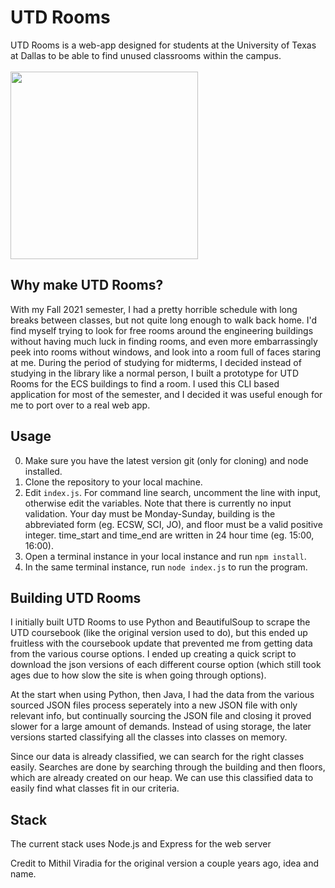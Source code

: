 # UTD Rooms

UTD Rooms is a web-app designed for students at the University of Texas at Dallas to be able to find unused classrooms within the campus.
<br></br>
<img src="https://upload.wikimedia.org/wikipedia/commons/7/7c/UT_Dallas_2_Color_Emblem_-_SVG_Brand_Identity_File.svg" width=300>

## Why make UTD Rooms?
With my Fall 2021 semester, I had a pretty horrible schedule with long breaks between classes, but not quite long enough to walk back home. I'd find myself trying to look for free rooms around the engineering buildings without having much luck in finding rooms, and even more embarrassingly peek into rooms without windows, and look into a room full of faces staring at me. During the period of studying for midterms, I decided instead of studying in the library like a normal person, I built a prototype for UTD Rooms for the ECS buildings to find a room. I used this CLI based application for most of the semester, and I decided it was useful enough for me to port over to a real web app. 

## Usage
0) Make sure you have the latest version git (only for cloning) and node installed. 
1) Clone the repository to your local machine.
3) Edit `index.js`. For command line search, uncomment the line with input, otherwise edit the variables. Note that there is currently no input validation. Your day must be Monday-Sunday, building is the abbreviated form (eg. ECSW, SCI, JO), and floor must be a valid positive integer. time_start and time_end are written in 24 hour time (eg. 15:00, 16:00). 
4) Open a terminal instance in your local instance and run `npm install`.
5) In the same terminal instance, run `node index.js` to run the program. 

## Building UTD Rooms
I initially built UTD Rooms to use Python and BeautifulSoup to scrape the UTD coursebook (like the original version used to do), but this ended up fruitless with the coursebook update that prevented me from getting data from the various course options. I ended up creating a quick script to download the json versions of each different course option (which still took ages due to how slow the site is when going through options).

At the start when using Python, then Java, I had the data from the various sourced JSON files process seperately into a new JSON file with only relevant info, but continually sourcing the JSON file and closing it proved slower for a large amount of demands. Instead of using storage, the later versions started classifying all the classes into classes on memory. 

Since our data is already classified, we can search for the right classes easily. Searches are done by searching through the building and then floors, which are already created on our heap. We can use this classified data to easily find what classes fit in our criteria. 

## Stack
The current stack uses Node.js and Express for the web server

Credit to Mithil Viradia for the original version a couple years ago, idea and name.  
